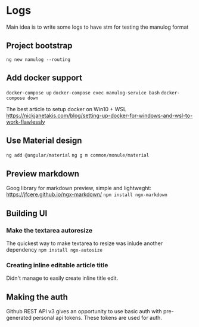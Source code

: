 # Logs 

Main idea is to write some logs to have stm for testing the manulog format

## Project bootstrap

```ng new namulog --routing```


## Add docker support

```docker-compose up```
```docker-compose exec manulog-service bash```
```docker-compose down```

The best article to setup docker on Win10 + WSL https://nickjanetakis.com/blog/setting-up-docker-for-windows-and-wsl-to-work-flawlessly


## Use Material design

```ng add @angular/material```
```ng g m common/monule/material```


## Preview markdown

Goog library for markdown preview, simple and lightweght: https://jfcere.github.io/ngx-markdown/
```npm install ngx-markdown```


## Building UI

### Make the textarea autoresize

The quickest way to make textarea to resize was inlude another dependency
`npm install ngx-autosize` 

### Creating inline editable article title

Didn't manage to easily create inline title edit.


## Making the auth

Github REST API v3 gives an opportunity to use basic auth with pre-generated personal api tokens. These tokens are used for auth.